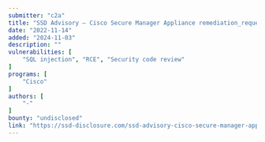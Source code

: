 ```yaml
---
submitter: "c2a"
title: "SSD Advisory – Cisco Secure Manager Appliance remediation_request_utils SQL Injection Remote Code Execution"
date: "2022-11-14"
added: "2024-11-03"
description: ""
vulnerabilities: [
    "SQL injection", "RCE", "Security code review"
]
programs: [
    "Cisco"
]
authors: [
    "-"
]
bounty: "undisclosed"
link: "https://ssd-disclosure.com/ssd-advisory-cisco-secure-manager-appliance-remediation_request_utils-sql-injection-remote-code-execution/"
---
```




